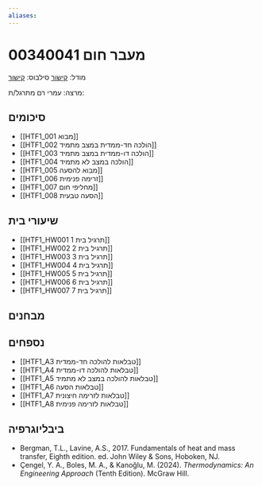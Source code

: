 ```yaml
---
aliases:
---
```

# מעבר חום 00340041

מודל: [קישור](https://moodle24.technion.ac.il/course/view.php?id=141)
סילבוס: [קישור](https://moodle24.technion.ac.il/pluginfile.php/167402/mod_resource/content/1/%D7%A1%D7%99%D7%9C%D7%91%D7%95%D7%A1%20%D7%9E%D7%A2%D7%91%D7%A8%20%D7%97%D7%95%D7%9D%20%D7%97%D7%95%D7%A8%D7%A3%202025.pdf)

מרצה: עמרי רם
מתרגל/ת:

## סיכומים

- [[HTF1_001 מבוא]]
- [[HTF1_002 הולכה חד-ממדית במצב מתמיד]]
- [[HTF1_003 הולכה דו-ממדית במצב מתמיד]]
- [[HTF1_004 הולכה במצב לא מתמיד]]
- [[HTF1_005 מבוא להסעה]]
- [[HTF1_006 זרימה פנימית]]
- [[HTF1_007 מחליפי חום]]
- [[HTF1_008 הסעה טבעית]]

## שיעורי בית
- [[HTF1_HW001 תרגיל בית 1]]
- [[HTF1_HW002 תרגיל בית 2]]
- [[HTF1_HW003 תרגיל בית 3]]
- [[HTF1_HW004 תרגיל בית 4]]
- [[HTF1_HW005 תרגיל בית 5]]
- [[HTF1_HW006 תרגיל בית 6]]
- [[HTF1_HW007 תרגיל בית 7]]
## מבחנים

## נספחים

- [[HTF1_A3 טבלאות להולכה חד-ממדית]]
- [[HTF1_A4 טבלאות להולכה דו-ממדית]]
- [[HTF1_A5 טבלאות להולכה במצב לא מתמיד]]
- [[HTF1_A6 טבלאות הסעה]]
- [[HTF1_A7 טבלאות לזרימה חיצונית]]
- [[HTF1_A8 טבלאות לזרימה פנימית]]
## ביבליוגרפיה
- Bergman, T.L., Lavine, A.S., 2017. Fundamentals of heat and mass transfer, Eighth edition. ed. John Wiley & Sons, Hoboken, NJ.
- Çengel, Y. A., Boles, M. A., & Kanoğlu, M. (2024). _Thermodynamics: An Engineering Approach_ (Tenth Edition). McGraw Hill.